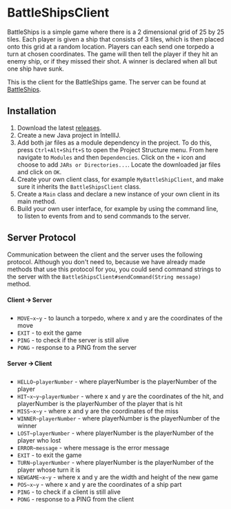 # BattleShipsClient
BattleShips is a simple game where there is a 2 dimensional grid of 25 by 25 tiles. Each player is given a ship that consists of 3 tiles, which is then placed onto this grid at a random location. Players can each send one torpedo a turn at chosen coordinates. The game will then tell the player if they hit an enemy ship, or if they missed their shot. A winner is declared when all but one ship have sunk.

This is the client for the BattleShips game. The server can be found at [BattleShips](https://github.com/AppleSaph/BattleShips).

## Installation
1. Download the latest [releases](https://github.com/gerwintrip/BattleShipsClient/releases).
2. Create a new Java project in IntellIJ.
3. Add both jar files as a module dependency in the project. To do this, press `Ctrl+Alt+Shift+S` to open the Project Structure menu. From here navigate to `Modules` and then `Dependencies`. Click on the `+` icon and choose to add `JARs or Directories...`. Locate the downloaded jar files and click on `OK`.
4. Create your own client class, for example `MyBattleShipClient`, and make sure it inherits the `BattleShipsClient` class.
5. Create a `Main` class and declare a new instance of your own client in its main method.
6. Build your own user interface, for example by using the command line, to listen to events from and to send commands to the server.

## Server Protocol
Communication between the client and the server uses the following protocol. Although you don't need to, because we have already made methods that use this protocol for you, you could send command strings to the server with the `BattleShipsClient#sendCommand(String message)` method.

#### Client 🡪 Server
* `MOVE~x~y` - to launch a torpedo, where x and y are the coordinates of the move
* `EXIT` - to exit the game
* `PING` - to check if the server is still alive
* `PONG` - response to a PING from the server

#### Server 🡪 Client
* `HELLO~playerNumber` - where playerNumber is the playerNumber of the player
* `HIT~x~y~playerNumber` - where x and y are the coordinates of the hit, and playerNumber is the playerNumber of the player that is hit
* `MISS~x~y` - where x and y are the coordinates of the miss
* `WINNER~playerNumber` - where playerNumber is the playerNumber of the winner
* `LOST~playerNumber` - where playerNumber is the playerNumber of the player who lost
* `ERROR~message` - where message is the error message
* `EXIT` - to exit the game
* `TURN~playerNumber` - where playerNumber is the playerNumber of the player whose turn it is
* `NEWGAME~x~y` - where x and y are the width and height of the new game
* `POS~x~y` - where x and y are the coordinates of a ship part
* `PING` - to check if a client is still alive
* `PONG` - response to a PING from the client

